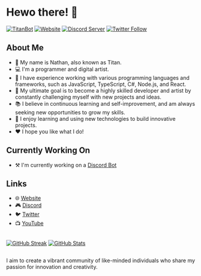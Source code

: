# Hewo there! 🦊

[![TitanBot](https://img.shields.io/website?label=titanbot.net&style=for-the-badge&url=https%3A%2F%2Ftitanbot.net)][titanbot]
[![Website](https://img.shields.io/website?label=titanstudios.tk&style=for-the-badge&url=https%3A%2F%2Ftitanstudios.tk)][website]
[![Discord Server](https://img.shields.io/discord/708843719528284262.svg?color=5865f2&style=for-the-badge&logo=discord)][discord]
[![Twitter Follow](https://img.shields.io/twitter/follow/deathstormtitan?color=1DA1F2&logo=twitter&style=for-the-badge)][twitter]

## About Me
- 📜 My name is Nathan, also known as Titan.
- 💻 I'm a programmer and digital artist.
- 🌟 I have experience working with various programming languages and frameworks, such as JavaScript, TypeScript, C#, Node.js, and React.
- 🎯 My ultimate goal is to become a highly skilled developer and artist by constantly challenging myself with new projects and ideas.
- 📚 I believe in continuous learning and self-improvement, and am always seeking new opportunities to grow my skills.
- 🚀 I enjoy learning and using new technologies to build innovative projects.
- ❤️ I hope you like what I do!

## Currently Working On
- ⚒️ I'm currently working on a [Discord Bot][titanbot]

## Links
- 🌐 [Website][website]
- 🎮 [Discord][discord]
- 🐦 [Twitter][twitter]
- 📺 [YouTube][youtube]

##
[![GitHub Streak](https://streak-stats.demolab.com?user=DSTitan&theme=dark&hide_border=true&date_format=j%20M%5B%20Y%5D&background=45%2C210331%2C000439)](https://titanstudios.tk)
[![GitHub Stats](https://github-readme-stats.vercel.app/api?username=DSTitan&count_private=true&show_icons=true&include_all_commits=true&hide_border=true&custom_title=UwU&card_width=495px&ring_color=FA8B00&icon_color=FA8B00&text_color=ffffff&text_bold=false&bg_color=45%2C000439%2C210331)](https://titanstudios.tk)
##

I aim to create a vibrant community of like-minded individuals who share my passion for innovation and creativity.

[website]: https://titanstudios.tk
[titanbot]: https://titanbot.net
[discord]: https://discord.com/invite/j5pkCEff8P
[twitter]: https://twitter.com/intent/follow?original_referer=https%3A%2F%2Fgithub.com%2Fdeathstormtitan&screen_name=deathstormtitan
[youtube]: www.youtube.com/@deathstormtitan
